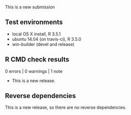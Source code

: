 This is a new submission

## Test environments
* local OS X install, R 3.5.1
* ubuntu 14.04 (on travis-ci), R 3.5.0
* win-builder (devel and release)

## R CMD check results

0 errors | 0 warnings | 1 note

* This is a new release.

## Reverse dependencies

This is a new release, so there are no reverse dependencies.

